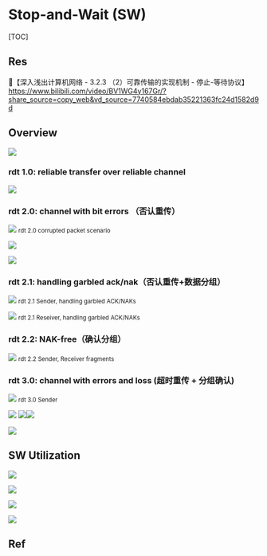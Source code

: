 # Stop-and-Wait (SW)

[TOC]



## Res
🔗【深入浅出计算机网络 - 3.2.3 （2）可靠传输的实现机制 - 停止-等待协议】 https://www.bilibili.com/video/BV1WG4y167Gr/?share_source=copy_web&vd_source=7740584ebdab35221363fc24d1582d9d



## Overview
![](../../../../../../Assets/Pics/Screenshot%202023-06-16%20at%208.47.09%20PM.png)


### rdt 1.0: reliable transfer over reliable channel
![](../../../../../../Assets/Pics/Screenshot%202022-11-20%20at%2010.27.32%20AM.png)


### rdt 2.0: channel with bit errors （否认重传）
![](../../../../../../Assets/Pics/Screenshot%202022-11-20%20at%2010.29.42%20AM.png)
<small>rdt 2.0 corrupted packet scenario</small>

![](../../../../../../Assets/Pics/Screenshot%202023-04-15%20at%209.57.30%20AM.png)

![](../../../../../../Assets/Pics/Screenshot%202023-04-19%20at%2012.36.41%20PM.png)

### rdt 2.1: handling garbled ack/nak（否认重传+数据分组）
![](../../../../../../Assets/Pics/Screenshot%202022-11-20%20at%2010.30.10%20AM.png)
<small>rdt 2.1 Sender, handling garbled ACK/NAKs</small>


![](../../../../../../Assets/Pics/Screenshot%202022-11-20%20at%2010.30.20%20AM.png)
<small>rdt 2.1 Reseiver, handling garbled ACK/NAKs</small>


### rdt 2.2: NAK-free（确认分组）
![](../../../../../../Assets/Pics/Screenshot%202022-11-20%20at%2010.32.54%20AM.png)
<small>rdt 2.2 Sender, Receiver fragments</small>


### rdt 3.0: channel with errors and loss (超时重传 + 分组确认)

![](../../../../../../Assets/Pics/Screenshot%202022-11-20%20at%2010.33.57%20AM.png)
<small>rdt 3.0 Sender</small>


![](../../../../../../Assets/Pics/Screenshot%202023-04-15%20at%209.57.41%20AM.png)
![](../../../../../../Assets/Pics/Screenshot%202023-04-15%20at%209.58.00%20AM.png)![](../../../../../../Assets/Pics/Screenshot%202023-04-15%20at%209.58.21%20AM.png)

![](../../../../../../Assets/Pics/Screenshot%202023-04-15%20at%209.44.37%20AM.png)



## SW Utilization
![](../../../../../../Assets/Pics/Screenshot%202023-04-19%20at%208.56.34%20AM.png)

![](../../../../../../Assets/Pics/Screenshot%202023-04-15%20at%209.59.30%20AM.png)

![](../../../../../../Assets/Pics/Screenshot%202023-06-16%20at%208.50.40%20PM.png)

![](../../../../../../Assets/Pics/Screenshot%202023-06-16%20at%208.52.09%20PM.png)


## Ref

